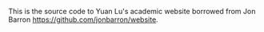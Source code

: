 This is the source code to Yuan Lu's academic website borrowed from Jon Barron https://github.com/jonbarron/website.